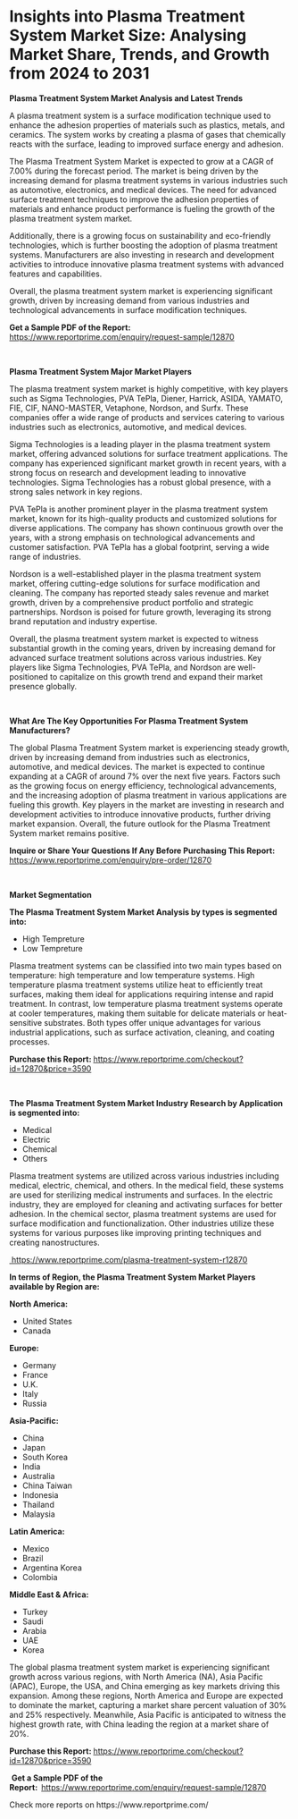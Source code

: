 <p><h1>Insights into Plasma Treatment System Market Size: Analysing Market Share, Trends, and Growth from 2024 to 2031</h1></p><p><strong>Plasma Treatment System Market Analysis and Latest Trends</strong></p>
<p><p>A plasma treatment system is a surface modification technique used to enhance the adhesion properties of materials such as plastics, metals, and ceramics. The system works by creating a plasma of gases that chemically reacts with the surface, leading to improved surface energy and adhesion.</p><p>The Plasma Treatment System Market is expected to grow at a CAGR of 7.00% during the forecast period. The market is being driven by the increasing demand for plasma treatment systems in various industries such as automotive, electronics, and medical devices. The need for advanced surface treatment techniques to improve the adhesion properties of materials and enhance product performance is fueling the growth of the plasma treatment system market.</p><p>Additionally, there is a growing focus on sustainability and eco-friendly technologies, which is further boosting the adoption of plasma treatment systems. Manufacturers are also investing in research and development activities to introduce innovative plasma treatment systems with advanced features and capabilities.</p><p>Overall, the plasma treatment system market is experiencing significant growth, driven by increasing demand from various industries and technological advancements in surface modification techniques.</p></p>
<p><strong>Get a Sample PDF of the Report:&nbsp;</strong> <a href="https://www.reportprime.com/enquiry/request-sample/12870">https://www.reportprime.com/enquiry/request-sample/12870</a></p>
<p>&nbsp;</p>
<p><strong>Plasma Treatment System Major Market Players</strong></p>
<p><p>The plasma treatment system market is highly competitive, with key players such as Sigma Technologies, PVA TePla, Diener, Harrick, ASIDA, YAMATO, FIE, CIF, NANO-MASTER, Vetaphone, Nordson, and Surfx. These companies offer a wide range of products and services catering to various industries such as electronics, automotive, and medical devices.</p><p>Sigma Technologies is a leading player in the plasma treatment system market, offering advanced solutions for surface treatment applications. The company has experienced significant market growth in recent years, with a strong focus on research and development leading to innovative technologies. Sigma Technologies has a robust global presence, with a strong sales network in key regions.</p><p>PVA TePla is another prominent player in the plasma treatment system market, known for its high-quality products and customized solutions for diverse applications. The company has shown continuous growth over the years, with a strong emphasis on technological advancements and customer satisfaction. PVA TePla has a global footprint, serving a wide range of industries.</p><p>Nordson is a well-established player in the plasma treatment system market, offering cutting-edge solutions for surface modification and cleaning. The company has reported steady sales revenue and market growth, driven by a comprehensive product portfolio and strategic partnerships. Nordson is poised for future growth, leveraging its strong brand reputation and industry expertise.</p><p>Overall, the plasma treatment system market is expected to witness substantial growth in the coming years, driven by increasing demand for advanced surface treatment solutions across various industries. Key players like Sigma Technologies, PVA TePla, and Nordson are well-positioned to capitalize on this growth trend and expand their market presence globally.</p></p>
<p>&nbsp;</p>
<p><strong>What Are The Key Opportunities For Plasma Treatment System Manufacturers?</strong></p>
<p><p>The global Plasma Treatment System market is experiencing steady growth, driven by increasing demand from industries such as electronics, automotive, and medical devices. The market is expected to continue expanding at a CAGR of around 7% over the next five years. Factors such as the growing focus on energy efficiency, technological advancements, and the increasing adoption of plasma treatment in various applications are fueling this growth. Key players in the market are investing in research and development activities to introduce innovative products, further driving market expansion. Overall, the future outlook for the Plasma Treatment System market remains positive.</p></p>
<p><strong>Inquire or Share Your Questions If Any Before Purchasing This Report:</strong> <a href="https://www.reportprime.com/enquiry/pre-order/12870">https://www.reportprime.com/enquiry/pre-order/12870</a></p>
<p>&nbsp;</p>
<p><strong>Market Segmentation</strong></p>
<p><strong>The Plasma Treatment System Market Analysis by types is segmented into:</strong></p>
<p><ul><li>High Tempreture</li><li>Low Tempreture</li></ul></p>
<p><p>Plasma treatment systems can be classified into two main types based on temperature: high temperature and low temperature systems. High temperature plasma treatment systems utilize heat to efficiently treat surfaces, making them ideal for applications requiring intense and rapid treatment. In contrast, low temperature plasma treatment systems operate at cooler temperatures, making them suitable for delicate materials or heat-sensitive substrates. Both types offer unique advantages for various industrial applications, such as surface activation, cleaning, and coating processes.</p></p>
<p><strong>Purchase this Report:&nbsp;</strong><a href="https://www.reportprime.com/checkout?id=12870&price=3590">https://www.reportprime.com/checkout?id=12870&price=3590</a></p>
<p>&nbsp;</p>
<p><strong>The Plasma Treatment System Market Industry Research by Application is segmented into:</strong></p>
<p><ul><li>Medical</li><li>Electric</li><li>Chemical</li><li>Others</li></ul></p>
<p><p>Plasma treatment systems are utilized across various industries including medical, electric, chemical, and others. In the medical field, these systems are used for sterilizing medical instruments and surfaces. In the electric industry, they are employed for cleaning and activating surfaces for better adhesion. In the chemical sector, plasma treatment systems are used for surface modification and functionalization. Other industries utilize these systems for various purposes like improving printing techniques and creating nanostructures.</p></p>
<p><a href="https://www.reportprime.com/plasma-treatment-system-r12870">&nbsp;https://www.reportprime.com/plasma-treatment-system-r12870</a></p>
<p><strong>In terms of Region, the Plasma Treatment System Market Players available by Region are:</strong></p>
<p>
    <p> <strong> North America: </strong>
        <ul>
            <li>United States</li>
            <li>Canada</li>
        </ul>
        </p> 
    <p> <strong> Europe: </strong>
        <ul>
            <li>Germany</li>
            <li>France</li>
            <li>U.K.</li>
            <li>Italy</li>
            <li>Russia</li>
        </ul>
        </p> 
    <p> <strong> Asia-Pacific: </strong>
        <ul>
            <li>China</li>
            <li>Japan</li>
            <li>South Korea</li>
            <li>India</li>
            <li>Australia</li>
            <li>China Taiwan</li>
            <li>Indonesia</li>
            <li>Thailand</li>
            <li>Malaysia</li>
        </ul>
        </p> 
    <p> <strong> Latin America: </strong>
        <ul>
            <li>Mexico</li>
            <li>Brazil</li>
            <li>Argentina Korea</li>
            <li>Colombia</li>
        </ul>
        </p> 
    <p> <strong> Middle East & Africa: </strong>
        <ul>
            <li>Turkey</li>
            <li>Saudi</li>
            <li>Arabia</li>
            <li>UAE</li>
            <li>Korea</li>
        </ul>
    </p>
    </p>
<p><p>The global plasma treatment system market is experiencing significant growth across various regions, with North America (NA), Asia Pacific (APAC), Europe, the USA, and China emerging as key markets driving this expansion. Among these regions, North America and Europe are expected to dominate the market, capturing a market share percent valuation of 30% and 25% respectively. Meanwhile, Asia Pacific is anticipated to witness the highest growth rate, with China leading the region at a market share of 20%.</p></p>
<p><strong>Purchase this Report: </strong><a href="https://www.reportprime.com/checkout?id=12870&price=3590">https://www.reportprime.com/checkout?id=12870&price=3590</a></p>
<p>&nbsp;<strong>Get a Sample PDF of the Report:&nbsp;&nbsp;</strong><a href="https://www.reportprime.com/enquiry/request-sample/12870">https://www.reportprime.com/enquiry/request-sample/12870</a></p>
<p><strong></strong></p>
<p>Check more reports on https://www.reportprime.com/</p>